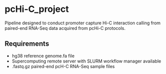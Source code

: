 # pcHi-C_project
Pipeline designed to conduct promoter capture Hi-C interaction calling from paired-end RNA-Seq data acquired from pcHi-C protocols.

## Requirements

* hg38 reference genome.fa file
* Supercomputing remote server with SLURM workflow manager available
* .fastq.gz paired-end pcH-C RNA-Seq sample files
